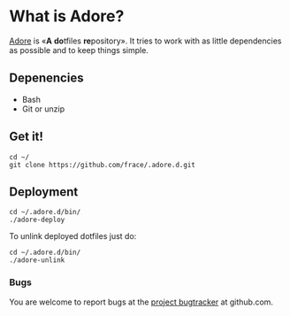 # What is Adore?
[Adore][what-adore] is «**A** **do**tfiles **re**pository».
It tries to work with as little dependencies as possible and to keep things
simple.

[what-adore]:https://github.com/frace/.adore.d

## Depenencies
- Bash
- Git or unzip


## Get it!
```
cd ~/
git clone https://github.com/frace/.adore.d.git
```


## Deployment
```
cd ~/.adore.d/bin/
./adore-deploy
```

To unlink deployed dotfiles just do:
```
cd ~/.adore.d/bin/
./adore-unlink
```


### Bugs
You are welcome to report bugs at the [project bugtracker][bugs-tracker] at github.com.

[bugs-tracker]: https://github.com/frace/.adore.d/issues
